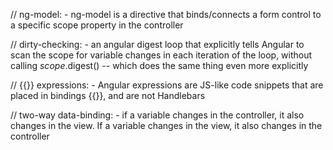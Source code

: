 // ng-model:
    - ng-model is a directive that binds/connects a form control to a specific scope property in the controller
    
// dirty-checking:
    - an angular digest loop that explicitly tells Angular to scan the scope for variable changes in each iteration of the loop, without calling $scope.$digest() -- which does the same thing even more explicitly
    
// {{}} expressions:
    - Angular expressions are JS-like code snippets that are placed in bindings {{}}, and are not Handlebars
    
// two-way data-binding:
    - if a variable changes in the controller, it also changes in the view. If a variable changes in the view, it also changes in the controller